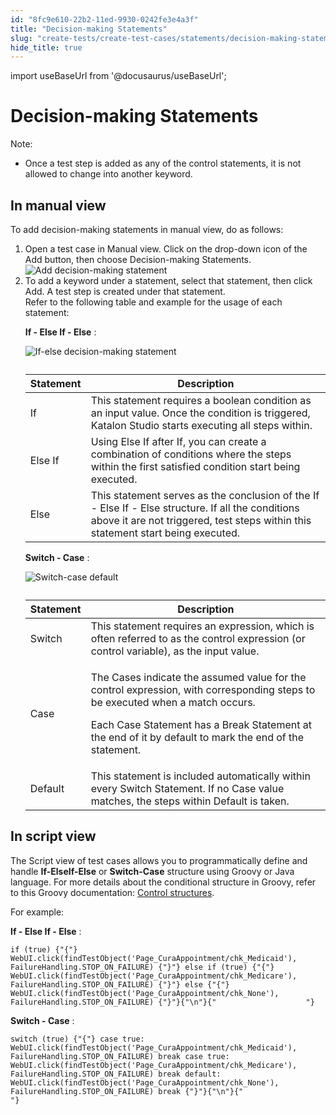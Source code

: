 ```yaml
---
id: "8fc9e610-22b2-11ed-9930-0242fe3e4a3f"
title: "Decision-making Statements"
slug: "create-tests/create-test-cases/statements/decision-making-statements"
hide_title: true
---
```

import useBaseUrl from '@docusaurus/useBaseUrl';


# <a id="concept-7679" class="anchor_top_offset"/><a id="ariaid-title1" class="anchor_top_offset"/>Decision-making Statements 

<div xmlns="http://www.w3.org/1999/xhtml" className="p"><div className="note note note_note"><span className="note__title">Note:</span> <ul className="ul"><li className="li"><p className="p">Once a test step is added as any of the control statements, it is not allowed to change into another keyword.</p></li></ul></div></div>

## <a id="task-2140" class="anchor_top_offset"/>In manual view

<section xmlns="http://www.w3.org/1999/xhtml" className="section context">To add decision-making statements in manual view, do as follows:</section> 
<ol xmlns="http://www.w3.org/1999/xhtml" className="ol steps"><li className="li step stepexpand"><span className="ph cmd">Open a test case in <span className="ph uicontrol">Manual</span> view. Click on the drop-down icon of the        <span className="ph uicontrol">Add</span>       button, then choose        <span className="ph uicontrol">Decision-making Statements</span>.</span><div className="itemgroup info"><img className="image" width={500} src={useBaseUrl("/8fe25010-22b2-11ed-9930-0242fe3e4a3f.png")} alt="Add decision-making statement" /></div></li><li className="li step stepexpand"><span className="ph cmd">To add a keyword under a statement, select that statement, then click        <span className="ph uicontrol">Add</span>. A test step is created under that statement.</span><div className="itemgroup info">Refer to the following table and example for the usage of each statement:</div><div className="itemgroup info"><p className="p"><strong className="ph b">If - Else If - Else</strong>         :       </p>       <div className="p"><img className="image" src={useBaseUrl("/8fe0f080-22b2-11ed-9930-0242fe3e4a3f.png")} alt="If-else decision-making statement" /><table className="table anchor_top_offset" id="task-2140__2f189ff3-b97b-4597-89fa-b23bfe118512"><caption /><colgroup><col /><col /></colgroup><thead className="thead"><tr className><th className="entry anchor_top_offset" id="task-2140__2f189ff3-b97b-4597-89fa-b23bfe118512__entry__1">Statement</th><th className="entry anchor_top_offset" id="task-2140__2f189ff3-b97b-4597-89fa-b23bfe118512__entry__2">Description</th></tr></thead><tbody className="tbody"><tr className><td className="entry" headers="task-2140__2f189ff3-b97b-4597-89fa-b23bfe118512__entry__1 task-2140__2f189ff3-b97b-4597-89fa-b23bfe118512__entry__2 ">If</td><td className="entry" headers="task-2140__2f189ff3-b97b-4597-89fa-b23bfe118512__entry__1 task-2140__2f189ff3-b97b-4597-89fa-b23bfe118512__entry__2 ">This statement requires a boolean condition as an input value. Once the condition is triggered, Katalon Studio starts executing all steps within.</td></tr><tr className><td className="entry" headers="task-2140__2f189ff3-b97b-4597-89fa-b23bfe118512__entry__1 task-2140__2f189ff3-b97b-4597-89fa-b23bfe118512__entry__2 ">Else If</td><td className="entry" headers="task-2140__2f189ff3-b97b-4597-89fa-b23bfe118512__entry__1 task-2140__2f189ff3-b97b-4597-89fa-b23bfe118512__entry__2 ">Using&nbsp;<span className="ph uicontrol">Else If</span>&nbsp;after&nbsp;<span className="ph uicontrol">If</span>, you can create a combination of conditions where the steps within the first satisfied condition start being executed.</td></tr><tr className><td className="entry" headers="task-2140__2f189ff3-b97b-4597-89fa-b23bfe118512__entry__1 task-2140__2f189ff3-b97b-4597-89fa-b23bfe118512__entry__2 ">Else</td><td className="entry" headers="task-2140__2f189ff3-b97b-4597-89fa-b23bfe118512__entry__1 task-2140__2f189ff3-b97b-4597-89fa-b23bfe118512__entry__2 ">This statement serves as the conclusion of the <span className="ph uicontrol">If - Else If - Else </span> structure. If all the conditions above it are not triggered, test steps within this statement start being executed.</td></tr></tbody></table></div><p className="p"><strong className="ph b">Switch - Case</strong>         :       </p>       <p className="p"><img className="image" src={useBaseUrl("/8fdfb800-22b2-11ed-9930-0242fe3e4a3f.png")} alt="Switch-case default" /></p></div><div className="itemgroup info"><table className="table anchor_top_offset" id="task-2140__31629676-b02a-4087-9c3d-ecf48a397097"><caption /><colgroup><col /><col /></colgroup><thead className="thead"><tr className><th className="entry anchor_top_offset" id="task-2140__31629676-b02a-4087-9c3d-ecf48a397097__entry__1">Statement</th><th className="entry anchor_top_offset" id="task-2140__31629676-b02a-4087-9c3d-ecf48a397097__entry__2">Description</th></tr></thead><tbody className="tbody"><tr className><td className="entry" headers="task-2140__31629676-b02a-4087-9c3d-ecf48a397097__entry__1 task-2140__31629676-b02a-4087-9c3d-ecf48a397097__entry__2 ">Switch</td><td className="entry" headers="task-2140__31629676-b02a-4087-9c3d-ecf48a397097__entry__1 task-2140__31629676-b02a-4087-9c3d-ecf48a397097__entry__2 ">This statement requires an expression, which is often referred to as the control expression (or control variable), as the input value.</td></tr><tr className><td className="entry" headers="task-2140__31629676-b02a-4087-9c3d-ecf48a397097__entry__1 task-2140__31629676-b02a-4087-9c3d-ecf48a397097__entry__2 ">Case</td><td className="entry" headers="task-2140__31629676-b02a-4087-9c3d-ecf48a397097__entry__1 task-2140__31629676-b02a-4087-9c3d-ecf48a397097__entry__2 "><p className="p">The&nbsp;<span className="ph uicontrol">Cases</span>&nbsp;indicate the assumed value for the control expression, with corresponding steps to be executed when a match occurs.</p>               <p className="p">Each&nbsp;<span className="ph uicontrol">Case Statement</span>&nbsp;has a&nbsp;<span className="ph uicontrol">Break Statement</span>&nbsp;at the end of it by default to mark the end of the statement.</p></td></tr><tr className><td className="entry" headers="task-2140__31629676-b02a-4087-9c3d-ecf48a397097__entry__1 task-2140__31629676-b02a-4087-9c3d-ecf48a397097__entry__2 ">Default</td><td className="entry" headers="task-2140__31629676-b02a-4087-9c3d-ecf48a397097__entry__1 task-2140__31629676-b02a-4087-9c3d-ecf48a397097__entry__2 ">This statement is included automatically within every&nbsp;<span className="ph uicontrol">Switch Statement</span>. If no&nbsp;<span className="ph uicontrol">Case</span>&nbsp;value matches, the steps within&nbsp;<span className="ph uicontrol">Default</span>&nbsp;is taken.</td></tr></tbody></table></div></li></ol> 

## <a id="task-5107" class="anchor_top_offset"/>In script view

<section xmlns="http://www.w3.org/1999/xhtml" className="section context"><p className="p">The      <span className="ph uicontrol">Script</span>     view of test cases allows you to programmatically define and handle      <strong className="ph b">If-ElseIf-Else</strong>     or      <strong className="ph b">Switch-Case</strong>     structure using Groovy or Java language. For more details about the conditional structure in Groovy, refer to this Groovy documentation: <a className="xref j-external-link" href="http://groovy-lang.org/semantics.html#_conditional_structures" target="_blank">Control structures</a>.   </p></section> 
<div xmlns="http://www.w3.org/1999/xhtml" className="li step p"><span className="ph cmd">For example:</span><div className="itemgroup info"><p className="p"><strong className="ph b">If - Else If - Else</strong>  : </p>
    <pre className="pre codeblock"><code>if (true) {"{"} WebUI.click(findTestObject('Page_CuraAppointment/chk_Medicaid'), FailureHandling.STOP_ON_FAILURE) {"}"} else if (true) {"{"} WebUI.click(findTestObject('Page_CuraAppointment/chk_Medicare'), FailureHandling.STOP_ON_FAILURE) {"}"} else {"{"} WebUI.click(findTestObject('Page_CuraAppointment/chk_None'), FailureHandling.STOP_ON_FAILURE) {"}"}{"\n"}{"                    "}</code></pre><p className="p"><strong className="ph b">Switch - Case</strong> : </p>
    <pre className="pre codeblock"><code>switch (true) {"{"} case true: WebUI.click(findTestObject('Page_CuraAppointment/chk_Medicaid'), FailureHandling.STOP_ON_FAILURE) break case true: WebUI.click(findTestObject('Page_CuraAppointment/chk_Medicare'), FailureHandling.STOP_ON_FAILURE) break default: WebUI.click(findTestObject('Page_CuraAppointment/chk_None'), FailureHandling.STOP_ON_FAILURE) break {"}"}{"\n"}{"                    "}</code></pre></div></div>
